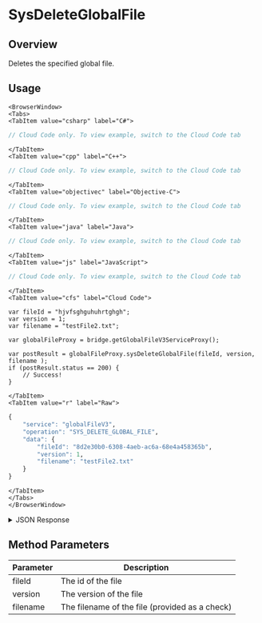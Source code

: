 # SysDeleteGlobalFile
## Overview
Deletes the specified global file.

<PartialServop service_name="globalFileV3" operation_name="SYS_DELETE_GLOBAL_FILE" />

## Usage

```mdx-code-block
<BrowserWindow>
<Tabs>
<TabItem value="csharp" label="C#">
```

```csharp
// Cloud Code only. To view example, switch to the Cloud Code tab
```

```mdx-code-block
</TabItem>
<TabItem value="cpp" label="C++">
```

```cpp
// Cloud Code only. To view example, switch to the Cloud Code tab
```

```mdx-code-block
</TabItem>
<TabItem value="objectivec" label="Objective-C">
```

```objectivec
// Cloud Code only. To view example, switch to the Cloud Code tab
```

```mdx-code-block
</TabItem>
<TabItem value="java" label="Java">
```

```java
// Cloud Code only. To view example, switch to the Cloud Code tab
```

```mdx-code-block
</TabItem>
<TabItem value="js" label="JavaScript">
```

```javascript
// Cloud Code only. To view example, switch to the Cloud Code tab
```

```mdx-code-block
</TabItem>
<TabItem value="cfs" label="Cloud Code">
```

```cfscript
var fileId = "hjvfsghguhuhrtghgh";
var version = 1;
var filename = "testFile2.txt";

var globalFileProxy = bridge.getGlobalFileV3ServiceProxy();

var postResult = globalFileProxy.sysDeleteGlobalFile(fileId, version, filename );
if (postResult.status == 200) {
    // Success!
}
```

```mdx-code-block
</TabItem>
<TabItem value="r" label="Raw">
```

```r
{
	"service": "globalFileV3",
	"operation": "SYS_DELETE_GLOBAL_FILE",
	"data": {
        "fileId": "8d2e30b0-6308-4aeb-ac6a-68e4a458365b",
        "version": 1,
        "filename": "testFile2.txt"
	}
}
```

```mdx-code-block
</TabItem>
</Tabs>
</BrowserWindow>
```

<details>
<summary>JSON Response</summary>

```json
{
    "status": 200,
    "data": {
        "fileDetails": {
            "treeId": "",
            "fileName": "testFile3.txt",
            "version": 1,
            "fileId": "8d2e30b0-6308-4aeb-ac6a-68e4a458365b"
        }
    }
}
```
</details>

## Method Parameters
Parameter | Description
--------- | -----------
fileId | The id of the file
version | The version of the file
filename | The filename of the file (provided as a check)


